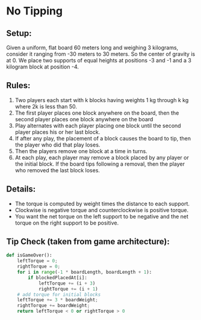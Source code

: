 # No Tipping

## Setup:

Given a uniform, flat board 60 meters long and weighing 3 kilograms, consider it ranging from -30 meters to 30 meters. So the center of gravity is at 0. We place two supports of equal heights at positions -3 and -1 and a 3 kilogram block at position -4.

## Rules:
1. Two players each start with k blocks having weights 1 kg through k kg where 2k is less than 50. 
2. The first player places one block anywhere on the board, then the second player places one block anywhere on the board
3. Play alternates with each player placing one block until the second player places his or her last block.
4. If after any play, the placement of a block causes the board to tip, then the player who did that play loses.
5. Then the players remove one block at a time in turns. 
6. At each play, each player may remove a block placed by any player or the initial block. If the board tips following a removal, then the player who removed the last block loses.

## Details:

* The torque is computed by weight times the distance to each support. 
* Clockwise is negative torque and counterclockwise is positive torque. 
* You want the net torque on the left support to be negative and the net torque on the right support to be positive. 

## Tip Check (taken from game architecture):

```python
def isGameOver():
    leftTorque = 0;
    rightTorque = 0;
    for i in range(-1 * boardLength, boardLength + 1):
        if blockedPlacedAt[i]:
            leftTorque += (i + 3)
            rightTorque += (i + 1)
	# add torque for initial blocks
    leftTorque += 3 * boardWeight;
	rightTorque += boardWeight;
	return leftTorque < 0 or rightTorque > 0
```